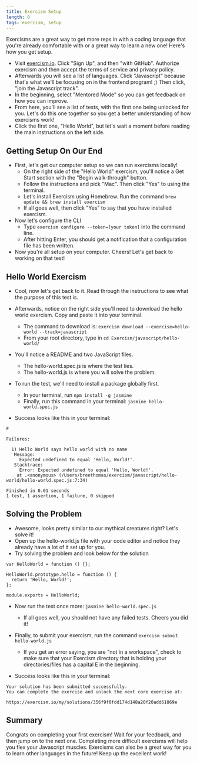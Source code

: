 ```yaml
---
title: Exercism Setup
length: 0
tags: exercism, setup
---
```


Exercisms are a great way to get more reps in with a coding language that you're already comfortable with or a great way to learn a new one! Here's how you get setup.

- Visit [exercism.io](http://exercism.io/). Click "Sign Up", and then "with GitHub". Authorize exercism and then accept the terms of service and privacy policy.
- Afterwards you will see a list of languages.  Click "Javascript" because that's what we'll be focusing on in the frontend program! ;)  Then click, "join the Javascript track".
- In the beginning, select "Mentored Mode" so you can get feedback on how you can improve.
- From here, you'll see a list of tests, with the first one being unlocked for you.  Let's do this one together so you get a better understanding of how exercisms work!
- Click the first one, "Hello World", but let's wait a moment before reading the main instructions on the left side.

## Getting Setup On Our End
- First, let's get our computer setup so we can run exercisms locally!
  * On the right side of the "Hello World" exercism, you'll notice a Get Start section with the "Begin walk-through" button.
  * Follow the instructions and pick "Mac".  Then click "Yes" to using the terminal.
  * Let's install Exercism using Homebrew.  Run the command ```brew update && brew install exercism```
  * If all goes well, then click "Yes" to say that you have installed exercism.
- Now let's configure the CLI
  * Type ```exercism configure --token=[your token]``` into the command line.
  * After hitting Enter, you should get a notification that a configuration file has been written.
- Now you're all setup on your computer.  Cheers!  Let's get back to working on that test!

## Hello World Exercism
- Cool, now let's get back to it.  Read through the instructions to see what the purpose of this test is.
- Afterwards, notice on the right side you'll need to download the hello world exercism.  Copy and paste it into your terminal.
  * The command to download is: ```exercism download --exercise=hello-world --track=javascript```
  * From your root directory, type in ```cd Exercism/javascript/hello-world/```
- You'll notice a README and two JavaScript files.  
  * The hello-world.spec.js is where the test lies.
  * The hello-world.js is where you will solve the problem.
- To run the test, we'll need to install a package globally first.
  * In your terminal, run ```npm install -g jasmine```
  * Finally, run this command in your terminal: ```jasmine hello-world.spec.js```

- Success looks like this in your terminal:
```
F

Failures:

  1) Hello World says hello world with no name
   Message:
     Expected undefined to equal 'Hello, World!'.
   Stacktrace:
     Error: Expected undefined to equal 'Hello, World!'.
    at .<anonymous> (/Users/breethomas/exercism/javascript/hello-world/hello-world.spec.js:7:34)

Finished in 0.01 seconds
1 test, 1 assertion, 1 failure, 0 skipped
```

## Solving the Problem
- Awesome, looks pretty similar to our mythical creatures right?  Let's solve it!
- Open up the hello-world.js file with your code editor and notice they already have a lot of it set up for you.
- Try solving the problem and look below for the solution

```
var HelloWorld = function () {};

HelloWorld.prototype.hello = function () {
  return 'Hello, World!';
};

module.exports = HelloWorld;
```
- Now run the test once more: ```jasmine hello-world.spec.js```
  * If all goes well, you should not have any failed tests.  Cheers you did it!
- Finally, to submit your exercism, run the command ```exercism submit hello-world.js```
  * If you get an error saying, you are "not in a workspace", check to make sure that your Exercism directory that is holding your directories/files has a capital E in the beginning.

- Success looks like this in your terminal:
```    
Your solution has been submitted successfully.
You can complete the exercise and unlock the next core exercise at:

https://exercism.io/my/solutions/356f9f0fdd174d148a20f20add61869e
```


## Summary
Congrats on completing your first exercism!  Wait for your feedback, and then jump on to the next one.  Completing more difficult exercisms will help you flex your Javascript muscles.  Exercisms can also be a great way for you to learn other languages in the future!  Keep up the excellent work!   
